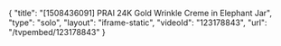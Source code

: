 {
    "title": "[1508436091] PRAI 24K Gold Wrinkle  Creme in Elephant Jar",
    "type": "solo",
    "layout": "iframe-static",
    "videoId": "123178843",
    "url": "\/tvpembed\/123178843"
}